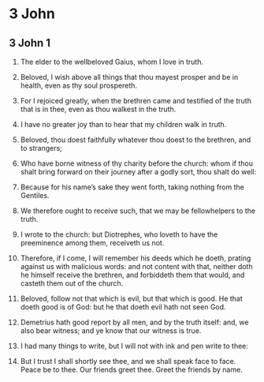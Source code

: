 # 3 John

## 3 John 1

1. The elder to the wellbeloved Gaius, whom I love in truth. 

2. Beloved, I wish above all things that thou mayest prosper and be in health, even as thy soul prospereth. 

3. For I rejoiced greatly, when the brethren came and testified of the truth that is in thee, even as thou walkest in the truth.

4. I have no greater joy than to hear that my children walk in truth.

5. Beloved, thou doest faithfully whatever thou doest to the brethren, and to strangers;

6. Who have borne witness of thy charity before the church: whom if thou shalt bring forward on their journey after a godly sort, thou shalt do well: 

7. Because for his name’s sake they went forth, taking nothing from the Gentiles.

8. We therefore ought to receive such, that we may be fellowhelpers to the truth. 

9. I wrote to the church: but Diotrephes, who loveth to have the preeminence among them, receiveth us not.

10. Therefore, if I come, I will remember his deeds which he doeth, prating against us with malicious words: and not content with that, neither doth he himself receive the brethren, and forbiddeth them that would, and casteth them out of the church.

11. Beloved, follow not that which is evil, but that which is good. He that doeth good is of God: but he that doeth evil hath not seen God.

12. Demetrius hath good report by all men, and by the truth itself: and, we also bear witness; and ye know that our witness is true.

13. I had many things to write, but I will not with ink and pen write to thee:

14. But I trust I shall shortly see thee, and we shall speak face to face. Peace be to thee. Our friends greet thee. Greet the friends by name. 

